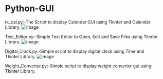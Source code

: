 # Python-GUI

tk_cal.py:-The Script to display Calendar GUI using Tkinter and Calendar Library.
![image](https://user-images.githubusercontent.com/42490741/119562587-219b5600-bdc4-11eb-9d10-313bfc388a29.png)


Text_Editor.py:-Simple Text Editor to Open, Edit and Save Files using Tkinter Library.
![image](https://user-images.githubusercontent.com/42490741/119803098-c456f000-befc-11eb-81e5-0e82d401e314.png)

Digital_Clock.py:-Simple script to display digital clock using Time and Tkinter Library.
![image](https://user-images.githubusercontent.com/42490741/120032887-7b945980-c018-11eb-9867-63f6997b52b1.png)

Weight_Converter.py:-Simple script to display weight converter gui using Tkinter Library.





